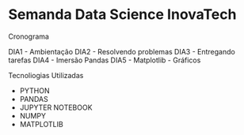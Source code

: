 # Semanda Data Science InovaTech

Cronograma 

DIA1 - Ambientação
DIA2 - Resolvendo problemas
DIA3 - Entregando tarefas
DIA4 - Imersão Pandas
DIA5 - Matplotlib - Gráficos

Tecnoliogias Utilizadas

 - PYTHON
 - PANDAS
 - JUPYTER NOTEBOOK
 - NUMPY
 - MATPLOTLIB
 